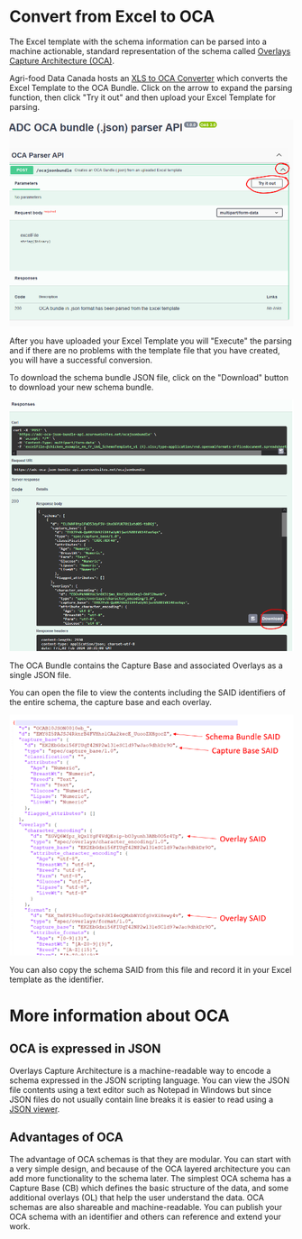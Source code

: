 # Convert from Excel to OCA

The Excel template with the schema information can be parsed into a machine actionable, standard representation of the schema called [Overlays Capture Architecture (OCA)](https://oca.colossi.network/).

Agri-food Data Canada hosts an [XLS to OCA Converter](http://parser.semanticengine.org) which converts the Excel Template to the OCA Bundle. Click on the arrow to expand the parsing function, then click "Try it out" and then upload your Excel Template for parsing.

![OCA converter](/pictures/parser_start.PNG)

After you have uploaded your Excel Template you will "Execute" the parsing and if there are no problems with the template file that you have created, you will have a successful conversion.

To download the schema bundle JSON file, click on the "Download" button to download your new schema bundle.

![download a successful OCA converted file](/pictures/parser_download.PNG)

The OCA Bundle contains the Capture Base and associated Overlays as a single JSON file.

You can open the file to view the contents including the SAID identifiers of the entire schema, the capture base and each overlay.

![meta.json file contents](/pictures/schemas_json_SAIDs.PNG)

You can also copy the schema SAID from this file and record it in your Excel template as the identifier.

# More information about OCA

## OCA is expressed in JSON
Overlays Capture Architecture is a machine-readable way to encode a schema expressed in the JSON scripting language. You can view the JSON file contents using a text editor such as Notepad in Windows but since JSON files do not usually contain line breaks it is easier to read using a [JSON viewer](https://jsonformatter.curiousconcept.com/).

## Advantages of OCA
The advantage of OCA schemas is that they are modular. You can start with a very simple design, and because of the OCA layered architecture you can add more functionality to the schema later. The simplest OCA schema has a Capture Base (CB) which defines the basic structure of the data, and some additional overlays (OL) that help the user understand the data. OCA schemas are also shareable and machine-readable. You can publish your OCA schema with an identifier and others can reference and extend your work.
